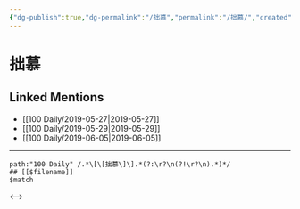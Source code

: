 ```yaml
---
{"dg-publish":true,"dg-permalink":"/拙慕","permalink":"/拙慕/","created":"2023-03-23T18:42:19.000+08:00","updated":"2023-03-23T18:42:19.000+08:00"}
---
```


# 拙慕

## Linked Mentions
- [[100 Daily/2019-05-27\|2019-05-27]]
- [[100 Daily/2019-05-29\|2019-05-29]]
- [[100 Daily/2019-06-05\|2019-06-05]]


---

```expander
path:"100 Daily" /.*\[\[拙慕\]\].*(?:\r?\n(?!\r?\n).*)*/
## [[$filename]]
$match
```

<-->